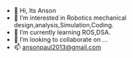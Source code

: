 - 👋 Hi, Its Anson
- 👀 I’m interested in Robotics mechanical design,analysis,Simulation,Coding. 
- 🌱 I’m currently learning ROS,DSA.
- 💞️ I’m looking to collaborate on ...
- 📫 ansonpaul2013@gmail.com
